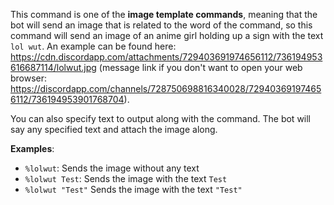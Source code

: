 This command is one of the **image template commands**, meaning that the bot will send an image that is related to the word of the command, so this command will send an image of an anime girl holding up a sign with the text `lol wut`. An example can be found here: <https://cdn.discordapp.com/attachments/729403691974656112/736194953616687114/lolwut.jpg> (message link if you don't want to open your web browser: <https://discordapp.com/channels/728750698816340028/729403691974656112/736194953901768704>).

You can also specify text to output along with the command. The bot will say any specified text and attach the image along.

**Examples**:

* `%lolwut`: Sends the image without any text
* `%lolwut Test`: Sends the image with the text `Test`
* `%lolwut "Test"` Sends the image with the text `"Test"`
